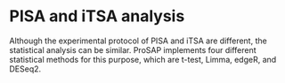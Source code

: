 # PISA and iTSA analysis

Although the experimental protocol of PISA and iTSA are different, the statistical analysis
 can be similar. ProSAP implements four different statistical methods for this purpose,
 which are t-test, Limma, edgeR, and DESeq2.


